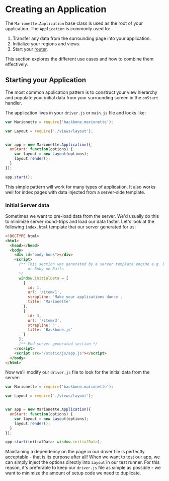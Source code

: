 # Creating an Application

The `Marionette.Application` base class is used as the root of your application.
The `Application` is commonly used to:

  1. Transfer any data from the surrounding page into your application.
  2. Initialize your regions and views.
  3. Start your [router][router].

This section explores the different use cases and how to combine them
effectively.


## Starting your Application

The most common application pattern is to construct your view hierarchy and
populate your initial data from your surrounding screen in the `onStart`
handler.

The application lives in your `driver.js` or `main.js` file and looks like:

```js
var Marionette = require('backbone.marionette');

var Layout = require('./views/layout');


var app = new Marionette.Application({
  onStart: function(options) {
    var layout = new Layout(options);
    layout.render();
  }
});

app.start();
```

This simple pattern will work for many types of application. It also works well
for index pages with data injected from a server-side template.


### Initial Server data

Sometimes we want to pre-load data from the server. We'd usually do this to
minimize server round-trips and load our data faster. Let's look at the
following `index.html` template that our server generated for us:

```html
<!DOCTYPE html>
<html>
  <head></head>
  <body>
    <div id="body-hook"></div>
    <script>
      /** This section was generated by a server template engine e.g. Django
          or Ruby on Rails
      */
      window.initialData = [
        {
          id: 1,
          url: '/item/1',
          strapline: 'Make your applications dance',
          title: 'Marionette'
        },
        {
          id: 3,
          url: '/item/3',
          strapline: '',
          title: 'Backbone.js'
        }
      ];
      /** End server generated section */
    </script>
    <script src="/static/js/app.js"></script>
  </body>
</html>
```

Now we'll modify our `driver.js` file to look for the initial data from the
server:

```js
var Marionette = require('backbone.marionette');

var Layout = require('./views/layout');


var app = new Marionette.Application({
  onStart: function(options) {
    var layout = new Layout(options);
    layout.render();
  }
});

app.start(initialData: window.initialData);
```

Maintaining a dependency on the page in our driver file is perfectly
acceptable - that is its purpose after all! When we want to test our app, we can simply inject the options directly into `Layout` in our test runner. For this
reason, it's preferable to keep our `driver.js` file as simple as possible - we
want to minimize the amount of setup code we need to duplicate.


[router]: ../approuter/README.md
